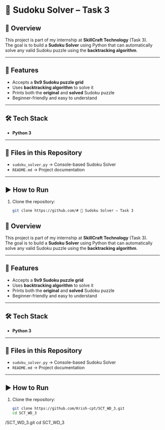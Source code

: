 # 🧩 Sudoku Solver – Task 3  

## 📌 Overview  
This project is part of my internship at **SkillCraft Technology** (Task 3).  
The goal is to build a **Sudoku Solver** using Python that can automatically solve any valid Sudoku puzzle using the **backtracking algorithm**.  

---

## 🚀 Features  
- Accepts a **9x9 Sudoku puzzle grid**  
- Uses **backtracking algorithm** to solve it  
- Prints both the **original** and **solved** Sudoku puzzle  
- Beginner-friendly and easy to understand  

---

## 🛠️ Tech Stack  
- **Python 3**  

---

## 📂 Files in this Repository  
- `sudoku_solver.py` → Console-based Sudoku Solver  
- `README.md` → Project documentation  

---

## ▶️ How to Run  
1. Clone the repository:  
   ```bash
   git clone https://github.com/# 🧩 Sudoku Solver – Task 3  

## 📌 Overview  
This project is part of my internship at **SkillCraft Technology** (Task 3).  
The goal is to build a **Sudoku Solver** using Python that can automatically solve any valid Sudoku puzzle using the **backtracking algorithm**.  

---

## 🚀 Features  
- Accepts a **9x9 Sudoku puzzle grid**  
- Uses **backtracking algorithm** to solve it  
- Prints both the **original** and **solved** Sudoku puzzle  
- Beginner-friendly and easy to understand  

---

## 🛠️ Tech Stack  
- **Python 3**  

---

## 📂 Files in this Repository  
- `sudoku_solver.py` → Console-based Sudoku Solver  
- `README.md` → Project documentation  

---

## ▶️ How to Run  
1. Clone the repository:  
   ```bash
   git clone https://github.com/Krish-cpt/SCT_WD_3.git
   cd SCT_WD_3
/SCT_WD_3.git
   cd SCT_WD_3
